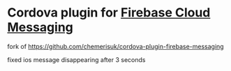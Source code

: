 # Cordova plugin for [Firebase Cloud Messaging](https://firebase.google.com/docs/cloud-messaging/)

fork of https://github.com/chemerisuk/cordova-plugin-firebase-messaging

fixed ios message disappearing after 3 seconds

